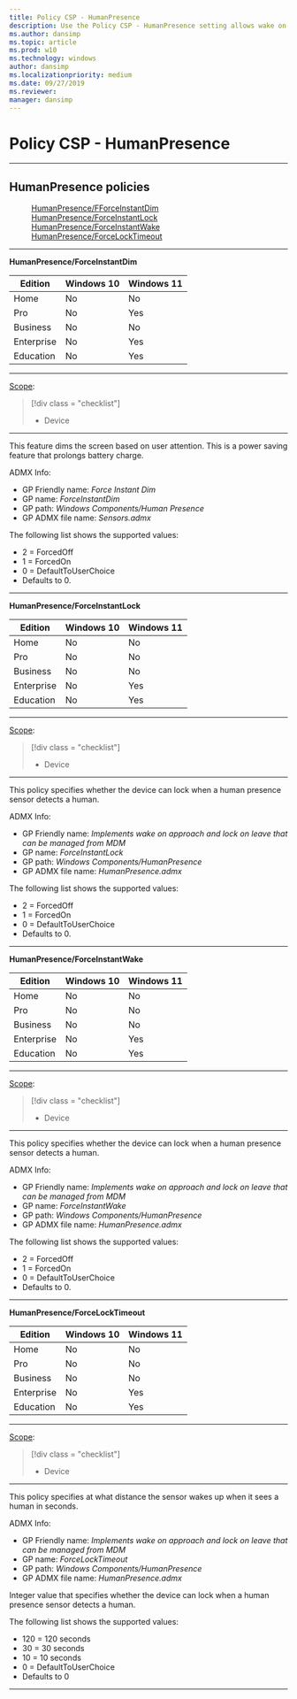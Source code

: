 ```yaml
---
title: Policy CSP - HumanPresence
description: Use the Policy CSP - HumanPresence setting allows wake on approach and lock on leave that can be managed from MDM.
ms.author: dansimp
ms.topic: article
ms.prod: w10
ms.technology: windows
author: dansimp
ms.localizationpriority: medium
ms.date: 09/27/2019
ms.reviewer: 
manager: dansimp
---
```


# Policy CSP - HumanPresence



<hr/>

<!--Policies-->
## HumanPresence policies  

<dl>
  <dd>
    <a href="#humanpresence-forceinstantdim">HumanPresence/FForceInstantDim</a>
  </dd>
  <dd>
    <a href="#humanpresence-forceinstantlock">HumanPresence/ForceInstantLock</a>
  </dd>
  <dd>
    <a href="#humanpresence-forceinstantwake">HumanPresence/ForceInstantWake</a>
  </dd>
  <dd>
    <a href="#humanpresence-forcelocktimeout">HumanPresence/ForceLockTimeout</a>
  </dd>
</dl>


<hr/>

<!--Policy-->
<a href="" id="humanpresence-forceinstantdim"></a>**HumanPresence/ForceInstantDim**  

<!--SupportedSKUs-->

|Edition|Windows 10|Windows 11|
|--- |--- |--- |
|Home|No|No|
|Pro|No|Yes|
|Business|No|No|
|Enterprise|No|Yes|
|Education|No|Yes|

<!--/SupportedSKUs-->
<hr/>

<!--Scope-->
[Scope](./policy-configuration-service-provider.md#policy-scope):

> [!div class = "checklist"]
> * Device

<hr/>

<!--/Scope-->
<!--Description-->
This feature dims the screen based on user attention. This is a power saving feature that prolongs battery charge.

<!--/Description-->
<!--ADMXMapped-->
ADMX Info:  
-   GP Friendly name: *Force Instant Dim*
-   GP name: *ForceInstantDim*
-   GP path: *Windows Components/Human Presence*
-   GP ADMX file name: *Sensors.admx*

<!--/ADMXMapped-->
<!--SupportedValues-->
The following list shows the supported values:

- 2 = ForcedOff
- 1 = ForcedOn
- 0 = DefaultToUserChoice
- Defaults to 0.

<!--/SupportedValues-->
<!--/Policy-->

<hr/>

<!--Policy-->
<a href="" id="humanpresence-forceinstantlock"></a>**HumanPresence/ForceInstantLock**  

<!--SupportedSKUs-->

|Edition|Windows 10|Windows 11|
|--- |--- |--- |
|Home|No|No|
|Pro|No|No|
|Business|No|No|
|Enterprise|No|Yes|
|Education|No|Yes|

<!--/SupportedSKUs-->
<hr/>

<!--Scope-->
[Scope](./policy-configuration-service-provider.md#policy-scope):

> [!div class = "checklist"]
> * Device

<hr/>

<!--/Scope-->
<!--Description-->
This policy specifies whether the device can lock when a human presence sensor detects a human.

<!--/Description-->
<!--ADMXMapped-->
ADMX Info:  
-   GP Friendly name: *Implements wake on approach and lock on leave that can be managed from MDM*
-   GP name: *ForceInstantLock*
-   GP path: *Windows Components/HumanPresence*
-   GP ADMX file name: *HumanPresence.admx*

<!--/ADMXMapped-->
<!--SupportedValues-->
The following list shows the supported values:

- 2 = ForcedOff
- 1 = ForcedOn
- 0 = DefaultToUserChoice
- Defaults to 0.

<!--/SupportedValues-->
<!--/Policy-->
<hr/>

<!--Policy-->
<a href="" id="humanpresence-forceinstantwake"></a>**HumanPresence/ForceInstantWake**  

<!--SupportedSKUs-->

|Edition|Windows 10|Windows 11|
|--- |--- |--- |
|Home|No|No|
|Pro|No|No|
|Business|No|No|
|Enterprise|No|Yes|
|Education|No|Yes|

<!--/SupportedSKUs-->
<hr/>

<!--Scope-->
[Scope](./policy-configuration-service-provider.md#policy-scope):

> [!div class = "checklist"]
> * Device

<hr/>

<!--/Scope-->
<!--Description-->
This policy specifies whether the device can lock when a human presence sensor detects a human.

<!--/Description-->
<!--ADMXMapped-->
ADMX Info:  
-   GP Friendly name: *Implements wake on approach and lock on leave that can be managed from MDM*
-   GP name: *ForceInstantWake*
-   GP path: *Windows Components/HumanPresence*
-   GP ADMX file name: *HumanPresence.admx*

<!--/ADMXMapped-->
<!--SupportedValues-->
The following list shows the supported values:

- 2 = ForcedOff
- 1 = ForcedOn
- 0 = DefaultToUserChoice
- Defaults to 0.

<!--/SupportedValues-->
<!--/Policy-->
<hr/>

<!--Policy-->
<a href="" id="humanpresence-forcelocktimeout"></a>**HumanPresence/ForceLockTimeout**  

<!--SupportedSKUs-->

|Edition|Windows 10|Windows 11|
|--- |--- |--- |
|Home|No|No|
|Pro|No|No|
|Business|No|No|
|Enterprise|No|Yes|
|Education|No|Yes|

<!--/SupportedSKUs-->
<hr/>

<!--Scope-->
[Scope](./policy-configuration-service-provider.md#policy-scope):

> [!div class = "checklist"]
> * Device

<hr/>

<!--/Scope-->
<!--Description-->
This policy specifies at what distance the sensor wakes up when it sees a human in seconds.

<!--/Description-->
<!--ADMXMapped-->
ADMX Info:  
-   GP Friendly name: *Implements wake on approach and lock on leave that can be managed from MDM*
-   GP name: *ForceLockTimeout*
-   GP path: *Windows Components/HumanPresence*
-   GP ADMX file name: *HumanPresence.admx*

<!--/ADMXMapped-->
<!--SupportedValues-->
Integer value that specifies whether the device can lock when a human presence sensor detects a human.

The following list shows the supported values:

- 120 = 120 seconds
- 30 = 30 seconds
- 10 = 10 seconds
- 0 = DefaultToUserChoice
- Defaults to 0

<!--/SupportedValues-->
<!--/Policy-->
<hr/>

<!--/Policies-->

